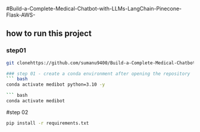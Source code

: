 #Build-a-Complete-Medical-Chatbot-with-LLMs-LangChain-Pinecone-Flask-AWS-
## how to run this project
### step01

``` bash
git clonehttps://github.com/sumanu9400/Build-a-Complete-Medical-Chatbot-with-LLMs-LangChain-Pinecone-Flask-AWS-.git

### step 01 - create a conda environment after opening the repository
``` bash 
conda activate medibot python=3.10 -y

``` bash
conda activate medibot
```

#step 02
```bash
pip install -r requirements.txt
```

